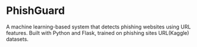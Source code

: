 # PhishGuard
A machine learning-based system that detects phishing websites using URL features. Built with Python and Flask, trained on phishing sites URL(Kaggle) datasets.

